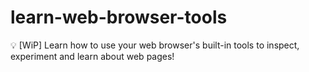 # learn-web-browser-tools
:bulb: [WiP] Learn how to use your web browser's built-in tools to inspect, experiment and learn about web pages!
